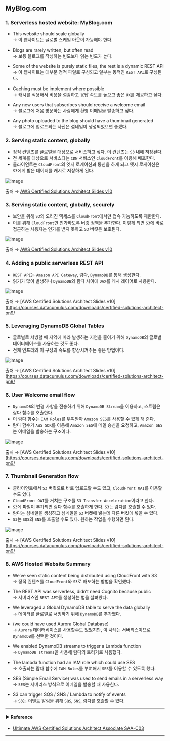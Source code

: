 ## MyBlog.com
### 1. Serverless hosted website: MyBlog.com
- This website should scale globally  
→ 이 웹사이트는 글로벌 스케일 아웃이 가능해야 한다.

- Blogs are rarely written, but often read  
→ 보통 블로그를 작성하는 빈도보다 읽는 빈도가 높다.

- Some of the website is purely static files, the rest is a dynamic REST API  
→ 이 웹사이트는 대부분 정적 파일로 구성되고 일부는 동적인 `REST API`로 구성된다.

- Caching must be implement where possible  
→ 캐시를 적용해서 비용을 절감하고 응답 속도를 높으고 좋은 `UX`를 제공하고 싶다.

- Any new users that subscribes should receive a welcome email  
→ 블로그에 처음 방문하는 사람에게 환영 이메일을 발송하고 싶다.

- Any photo uploaded to the blog should have a thumbnail generated  
→ 블로그에 업로드되는 사진은 섬네일이 생성되었으면 좋겠다. 

### 2. Serving static content, globally
- 정적 컨텐츠를 글로벌을 대상으로 서비스하고 싶다. 이 컨텐츠는 `S3` 내에 저장된다.
- 전 세계를 대상으로 서비스되는 `CDN` 서비스인 `CloudFront`를 이용해 배포한다.
- 클라이언트는 `CloudFront`의 엣지 로케이션과 통신을 하게 되고 엣지 로케이션은 `S3`에게 받은 데이터를 캐시로 저장하게 된다.

![image](https://user-images.githubusercontent.com/97398071/235868358-62ccee0b-430d-4b8c-aa40-9214cb7e7d17.png)

출처 → [AWS Certified Solutions Architect Slides v10](https://courses.datacumulus.com/downloads/certified-solutions-architect-pn9/)

### 3. Serving static content, globally, securely
- 보안을 위해 `S3`의 오리진 액세스를 `CloudFront`에서만 접속 가능하도록 제한한다.
- 이를 위해 `CloudFront`만 인가하도록 버킷 정책을 추가한다. 이렇게 되면 `S3`에 바로 접근하는 사용자는 인가를 받지 못하고 `S3` 버킷은 보호된다.

![image](https://user-images.githubusercontent.com/97398071/235868434-42922e78-082f-4a8d-94a0-79dec5438604.png)

출처 → [AWS Certified Solutions Architect Slides v10](https://courses.datacumulus.com/downloads/certified-solutions-architect-pn9/)

### 4. Adding a public serverless REST API
- `REST API`는 `Amazon API Gateway`, 람다, `DynamoDB`를 통해 생성한다.
- 읽기가 많이 발생하니 `DynamoDB`와 람다 사이에 `DAX`를 캐시 레이어로 사용한다.

![image](https://user-images.githubusercontent.com/97398071/235868511-77a999a9-49c5-4b22-99ef-0af21f079ecb.png)

출처 → [AWS Certified Solutions Architect Slides v10](https://courses.datacumulus.com/downloads/certified-solutions-architect-pn9/

### 5. Leveraging DynamoDB Global Tables
- 글로벌로 서빙할 때 지역에 따라 발생하는 지연을 줄이기 위해 `DynamoDB`의 글로벌 데이터베이스를 사용하는 것도 좋다.
- 전체 인프라와 이 구성의 속도를 향상시켜주는 좋은 방법이다.

![image](https://user-images.githubusercontent.com/97398071/235868654-a7bd1c84-75aa-46e0-8874-648d069a0fcf.png)

출처 → [AWS Certified Solutions Architect Slides v10](https://courses.datacumulus.com/downloads/certified-solutions-architect-pn9/

### 6. User Welcome email flow
- `DynamoDB`의 변경 사항을 전송하기 위해 `DynamoDB Stream`을 이용하고, 스트림은 람다 함수를 호출한다.
- 이 람다 함수는 `IAM Roles`를 부여받아 `Amazon SES`를 사용할 수 있게 해 준다.
- 람다 함수가 `AWS SDK`를 이용해 `Amazon SES`에 메일 송신을 요청하고, `Amazon SES`는 이메일을 발송하는 구조이다.

![image](https://user-images.githubusercontent.com/97398071/235868726-4d482104-3390-49a6-adc2-886f2bce579c.png)

출처 → [AWS Certified Solutions Architect Slides v10](https://courses.datacumulus.com/downloads/certified-solutions-architect-pn9/

### 7. Thumbnail Generation flow
- 클라이언트에서 `S3` 버킷으로 바로 업로드할 수도 있고, `CloudFront OAI`를 이용할 수도 있다.
- `CloudFront OAI`를 거치는 구조를 `S3 Transfer Acceleration`이라고 한다.
- `S3`에 파일이 추가되면 람다 함수를 호출하게 한다. `S3`는 람다를 호출할 수 있다.
- 람다는 섬네일을 생성하고 섬네일을 `S3` 버켓에 넣는데 다른 버킷에 넣을 수 있다.
- `S3`는 `SQS`와 `SNS`를 호출할 수도 있다. 원하는 작업을 수행하면 된다.

![image](https://user-images.githubusercontent.com/97398071/235868839-55dc6231-85c8-4b00-9710-56743537c694.png)

출처 → [AWS Certified Solutions Architect Slides v10](https://courses.datacumulus.com/downloads/certified-solutions-architect-pn9/

### 8. AWS Hosted Website Summary
- We’ve seen static content being distributed using CloudFront with S3  
→ 정적 컨텐츠를 `CloudFront`와 `S3`로 배포하는 방법을 확인했다.

- The REST API was serverless, didn’t need Cognito because public  
→ 서버리스인 `REST API`를 생성하는 법을 살펴봤다.

- We leveraged a Global DynamoDB table to serve the data globally  
→ 데이터를 글로벌로 서빙하기 위해 `DynamoDB`를 추가했다.

- (we could have used Aurora Global Database)  
→ `Aurora` 데이터베이스를 사용할수도 있었지만, 이 사례는 서버리스이므로 `DynamoDB`를 선택한 것이다.

- We enabled DynamoDB streams to trigger a Lambda function  
→ `DynamoDB streams`을 사용해 람다의 트리거로 사용했다.

- The lambda function had an IAM role which could use SES  
→ 호출되는 람다 함수에 `IAM Roles`를 부여해서 `SES`를 이용할 수 있도록 했다.

- SES (Simple Email Service) was used to send emails in a serverless way  
→ `SES`는 서버리스 방식으로 이메일을 발송할 때 사용한다.

- S3 can trigger SQS / SNS / Lambda to notify of events  
→ `S3`는 이벤트 알림을 위해 `SQS`, `SNS`, 람다를 호출할 수 있다.

---
#### ▶ Reference
- [Ultimate AWS Certified Solutions Architect Associate SAA-C03](https://www.udemy.com/course/aws-certified-solutions-architect-associate-saa-c03/)
---